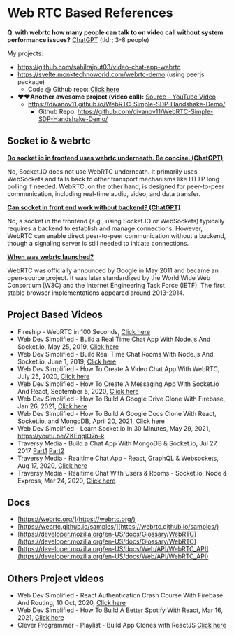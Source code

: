 # Web RTC Based References

**Q. with webrtc how many people can talk to on video call without system performance issues?** [ChatGPT](https://chatgpt.com/c/67ad19b0-4b34-8007-ae19-5adb27dc8e9f) (tldr; 3-8 people)


My projects:
- https://github.com/sahilrajput03/video-chat-app-webrtc
- https://svelte.monktechnoworld.com/webrtc-demo (using peerjs package)
  - Code @ Github repo: [Click here](https://github.com/sahilrajput03/learn-svelte/blob/main/my-app-s5/src/routes/webrtc-demo/%2Bpage.svelte)
- **❤️❤️Another awesome project (video call):** [Source - YouTube Video](https://www.youtube.com/watch?v=QsH8FL0952k)
  - https://divanov11.github.io/WebRTC-Simple-SDP-Handshake-Demo/
    - Github Repo: https://github.com/divanov11/WebRTC-Simple-SDP-Handshake-Demo/

## Socket io & webrtc

<ins>**Do socket io in frontend uses webrtc underneath. Be concise. (ChatGPT)**</ins>

No, Socket.IO does not use WebRTC underneath. It primarily uses WebSockets and falls back to other transport mechanisms like HTTP long polling if needed. WebRTC, on the other hand, is designed for peer-to-peer communication, including real-time audio, video, and data transfer.

<ins>**Can socket in front end work without backend? (ChatGPT)**</ins>

No, a socket in the frontend (e.g., using Socket.IO or WebSockets) typically requires a backend to establish and manage connections. However, WebRTC can enable direct peer-to-peer communication without a backend, though a signaling server is still needed to initiate connections.

<ins>**When was webrtc launched?**</ins>

WebRTC was officially announced by Google in May 2011 and became an open-source project. It was later standardized by the World Wide Web Consortium (W3C) and the Internet Engineering Task Force (IETF). The first stable browser implementations appeared around 2013-2014.

## Project Based Videos

- Fireship           - WebRTC in 100 Seconds, [Click here](https://www.youtube.com/watch?v=1BfCnjr_Vjg)
- Web Dev Simplified - Build a Real Time Chat App With Node.js And Socket.io, May 25, 2019, [Click here](https://youtu.be/rxzOqP9YwmM)
- Web Dev Simplified - Build Real Time Chat Rooms With Node.js And Socket.io, June 1, 2019, [Click here](https://youtu.be/UymGJnv-WsE)
- Web Dev Simplified - How To Create A Video Chat App With WebRTC, July 25, 2020, [Click here](https://youtu.be/DvlyzDZDEq4)
- Web Dev Simplified - How To Create A Messaging App With Socket.io And React, September 5, 2020, [Click here](https://youtu.be/tBr-PybP_9c)
- Web Dev Simplified - How To Build A Google Drive Clone With Firebase, Jan 26, 2021, [Click here](https://www.youtube.com/watch?v=6XTRElVAZ9Y)
- Web Dev Simplified - How To Build A Google Docs Clone With React, Socket.io, and MongoDB, April 20, 2021, [Click here](https://youtu.be/iRaelG7v0OU)
- Web Dev Simplified - Learn Socket.io In 30 Minutes, May 29, 2021, https://youtu.be/ZKEqqIO7n-k
- Traversy Media     - Build a Chat App With MongoDB & Socket.io, Jul 27, 2017 [Part1](https://youtu.be/8Y6mWhcdSUM) [Part2](https://www.youtube.com/watch?v=hrRue5Rt6Is)
- Traversy Media     - Realtime Chat App - React, GraphQL & Websockets, Aug 17, 2020, [Click here](https://youtu.be/E3NHd-PkLrQ)
- Traversy Media     - Realtime Chat With Users & Rooms - Socket.io, Node & Express, Mar 24, 2020, [Click here](https://youtu.be/jD7FnbI76Hg)

## Docs

- [https://webrtc.org/](https://webrtc.org/)
- [https://webrtc.github.io/samples/](https://webrtc.github.io/samples/)
- [https://developer.mozilla.org/en-US/docs/Glossary/WebRTC](https://developer.mozilla.org/en-US/docs/Glossary/WebRTC)
- [https://developer.mozilla.org/en-US/docs/Web/API/WebRTC_API](https://developer.mozilla.org/en-US/docs/Web/API/WebRTC_API)

## Others Project videos

- Web Dev Simplified - React Authentication Crash Course With Firebase And Routing, 10 Oct, 2020, [Click here](https://youtu.be/PKwu15ldZ7k)
- Web Dev Simplified - How To Build A Better Spotify With React, Mar 16, 2021, [Click here](https://youtu.be/Xcet6msf3eE)
- Clever Programmer - Playlist - Build App Clones with ReactJS [Click here](https://www.youtube.com/playlist?list=PL-J2q3Ga50oMQa1JdSJxYoZELwOJAXExP)
